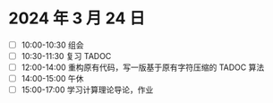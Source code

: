 # 2024 年 3 月 24 日

* [ ] 10:00-10:30 组会
* [ ] 10:30-11:30 复习 TADOC
* [ ] 12:00-14:00 重构原有代码，写一版基于原有字符压缩的 TADOC 算法
* [ ] 14:00-15:00 午休
* [ ] 15:00-17:00 学习计算理论导论，作业
